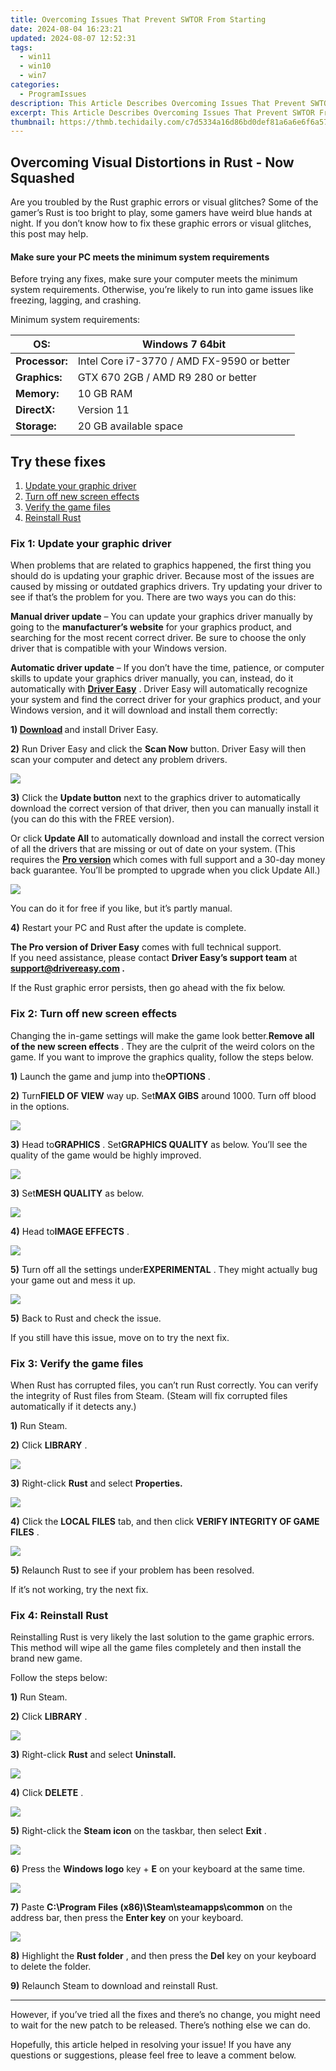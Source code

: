 ```yaml
---
title: Overcoming Issues That Prevent SWTOR From Starting
date: 2024-08-04 16:23:21
updated: 2024-08-07 12:52:31
tags:
  - win11
  - win10
  - win7
categories:
  - ProgramIssues
description: This Article Describes Overcoming Issues That Prevent SWTOR From Starting
excerpt: This Article Describes Overcoming Issues That Prevent SWTOR From Starting
thumbnail: https://thmb.techidaily.com/c7d5334a16d86bd0def81a6a6e6f6a57897cdf76fff62c24b07135a4d8d600fb.jpg
---
```


## Overcoming Visual Distortions in Rust - Now Squashed

Are you troubled by the Rust graphic errors or visual glitches? Some of the gamer’s Rust is too bright to play, some gamers have weird blue hands at night. If you don’t know how to fix these graphic errors or visual glitches, this post may help.

#### Make sure your PC meets the minimum system requirements

 Before trying any fixes, make sure your computer meets the minimum system requirements. Otherwise, you’re likely to run into game issues like freezing, lagging, and crashing.

Minimum system requirements:

| **OS:**        | Windows 7 64bit                            |
| -------------- | ------------------------------------------ |
| **Processor:** | Intel Core i7-3770 / AMD FX-9590 or better |
| **Graphics:**  | GTX 670 2GB / AMD R9 280 or better         |
| **Memory:**    | 10 GB RAM                                  |
| **DirectX:**   | Version 11                                 |
| **Storage:**   | 20 GB available space                      |

## Try these fixes

1. [Update your graphic driver](https://tools.techidaily.com/drivereasy/download/)
2. [Turn off new screen effects](https://tools.techidaily.com/drivereasy/download/)
3. [Verify the game files](https://tools.techidaily.com/drivereasy/download/)
4. [Reinstall Rust](https://tools.techidaily.com/drivereasy/download/)

### Fix 1: Update your graphic driver

 When problems that are related to graphics happened, the first thing you should do is updating your graphic driver. Because most of the issues are caused by missing or outdated graphics drivers.
 Try updating your driver to see if that’s the problem for you. There are two ways you can do this:

**Manual driver update** – You can update your graphics driver manually by going to the **manufacturer’s website**  for your graphics product, and searching for the most recent correct driver. Be sure to choose the only driver that is compatible with your Windows version.

**Automatic driver update** – If you don’t have the time, patience, or computer skills to update your graphics driver manually, you can, instead, do it automatically with **[](https://tools.techidaily.com/drivereasy/download/) [Driver Easy](https://tools.techidaily.com/drivereasy/download/)**  . Driver Easy will automatically recognize your system and find the correct driver for your graphics product, and your Windows version, and it will download and install them correctly:

 **1)[](https://tools.techidaily.com/drivereasy/download/) [Download](https://tools.techidaily.com/drivereasy/download/) [](https://tools.techidaily.com/drivereasy/download/)**  and install Driver Easy.

**2)** Run Driver Easy and click the **Scan Now** button. Driver Easy will then scan your computer and detect any problem drivers.

![](https://images.drivereasy.com/wp-content/uploads/2019/06/image-357.png)

**3)** Click the **Update button** next to the graphics driver to automatically download the correct version of that driver, then you can manually install it (you can do this with the FREE version).

 Or click **Update All** to automatically download and install the correct version of all the drivers that are missing or out of date on your system. (This requires the **[](https://tools.techidaily.com/drivereasy/download/) [Pro version](https://tools.techidaily.com/drivereasy/download/) [](https://tools.techidaily.com/drivereasy/download/)**  which comes with full support and a 30-day money back guarantee. You’ll be prompted to upgrade when you click Update All.)

![](https://images.drivereasy.com/wp-content/uploads/2019/06/image-358.png)

 You can do it for free if you like, but it’s partly manual.

**4)**  Restart your PC and Rust after the update is complete.

**The Pro version of Driver Easy** comes with full technical support.  
 If you need assistance, please contact **Driver Easy’s support team** at **[support@drivereasy.com](https://tools.techidaily.com/drivereasy/download/) .**

If the Rust graphic error persists, then go ahead with the fix below.

### Fix 2: Turn off new screen effects

 Changing the in-game settings will make the game look better.**Remove all of the new screen effects** . They are the culprit of the weird colors on the game. If you want to improve the graphics quality, follow the steps below.

**1)**  Launch the game and jump into the**OPTIONS** .

**2)**  Turn**FIELD OF VIEW** way up. Set**MAX GIBS** around 1000\. Turn off blood in the options.

![](https://images.drivereasy.com/wp-content/uploads/2021/07/image-1.png)

**3)**  Head to**GRAPHICS** . Set**GRAPHICS QUALITY** as below. You’ll see the quality of the game would be highly improved.

![](https://images.drivereasy.com/wp-content/uploads/2021/07/image-2.png)

**3)** Set**MESH QUALITY** as below.

![](https://images.drivereasy.com/wp-content/uploads/2021/07/image-3-1200x461.png)

**4)** Head to**IMAGE EFFECTS** .

![](https://images.drivereasy.com/wp-content/uploads/2021/07/image-5.png)

**5)** Turn off all the settings under**EXPERIMENTAL** . They might actually bug your game out and mess it up.

![](https://images.drivereasy.com/wp-content/uploads/2021/07/image-6.png)

**5)** Back to Rust and check the issue.

If you still have this issue, move on to try the next fix.

### Fix 3: Verify the game files

 When Rust has corrupted files, you can’t run Rust correctly. You can verify the integrity of Rust files from Steam. (Steam will fix corrupted files automatically if it detects any.)

**1)** Run Steam.

**2)**  Click **LIBRARY** .

![](https://images.drivereasy.com/wp-content/uploads/2019/07/image-321.png)

**3)**  Right-click **Rust**  and select **Properties.**

![](https://images.drivereasy.com/wp-content/uploads/2019/08/image-1.png)

**4)**  Click the **LOCAL FILES**  tab, and then click **VERIFY INTEGRITY OF GAME FILES** .

![](https://images.drivereasy.com/wp-content/uploads/2019/09/image-795.png)

**5)** Relaunch Rust to see if your problem has been resolved.

If it’s not working, try the next fix.

### Fix 4: Reinstall Rust

 Reinstalling Rust is very likely the last solution to the game graphic errors. This method will wipe all the game files completely and then install the brand new game.

Follow the steps below:

**1)** Run Steam.

**2)**  Click **LIBRARY** .

![](https://images.drivereasy.com/wp-content/uploads/2019/07/image-321.png)

**3)**  Right-click **Rust**  and select **Uninstall.**

![](https://images.drivereasy.com/wp-content/uploads/2019/07/image-390.png)

**4)** Click **DELETE** .

![](https://images.drivereasy.com/wp-content/uploads/2019/09/image-790.png)

**5)**  Right-click the **Steam icon**  on the taskbar, then select **Exit** .

![](https://images.drivereasy.com/wp-content/uploads/2020/06/WAR-THUNDER-CRASH.jpg)

**6)** Press the **Windows logo**  key + **E**  on your keyboard at the same time.

![](https://images.drivereasy.com/wp-content/uploads/2020/06/WAR-THUNDER-CRASH-3.jpg)

**7)** Paste **C:\\Program Files (x86)\\Steam\\steamapps\\common** on the address bar, then press the **Enter key** on your keyboard.

![](https://images.drivereasy.com/wp-content/uploads/2020/06/WAR-THUNDER-CRASH-23.jpg)

**8)**  Highlight the **Rust folder** , and then press the **Del** key on your keyboard to delete the folder.

**9)**  Relaunch Steam to download and reinstall Rust.

---

 However, if you’ve tried all the fixes and there’s no change, you might need to wait for the new patch to be released. There’s nothing else we can do.

 Hopefully, this article helped in resolving your issue! If you have any questions or suggestions, please feel free to leave a comment below.

<ins class="adsbygoogle"
     style="display:block"
     data-ad-format="autorelaxed"
     data-ad-client="ca-pub-7571918770474297"
     data-ad-slot="1223367746"></ins>



<ins class="adsbygoogle"
     style="display:block"
     data-ad-client="ca-pub-7571918770474297"
     data-ad-slot="8358498916"
     data-ad-format="auto"
     data-full-width-responsive="true"></ins>
